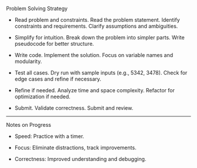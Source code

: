 Problem Solving Strategy

- Read problem and constraints.
Read the problem statement.
Identify constraints and requirements.
Clarify assumptions and ambiguities.

- Simplify for intuition.
Break down the problem into simpler parts.
Write pseudocode for better structure.

- Write code.
Implement the solution.
Focus on variable names and modularity.

- Test all cases.
Dry run with sample inputs (e.g., 5342, 3478).
Check for edge cases and refine if necessary.

- Refine if needed.
Analyze time and space complexity.
Refactor for optimization if needed.

- Submit.
Validate correctness.
Submit and review.

---

Notes on Progress

- Speed: Practice with a timer.

- Focus: Eliminate distractions, track improvements.

- Correctness: Improved understanding and debugging.

